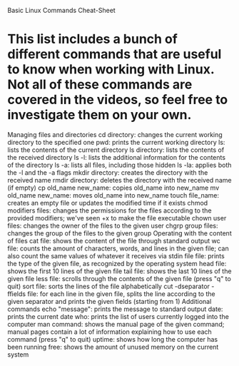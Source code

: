 Basic Linux Commands Cheat-Sheet
# This list includes a bunch of different commands that are useful to know when working with Linux. Not all of these commands are covered in the videos, so feel free to investigate them on your own.

Managing files and directories
cd directory: changes the current working directory to the specified one
pwd: prints the current working directory
ls: lists the contents of the current directory
ls directory: lists the contents of the received directory
ls -l: lists the additional information for the contents of the directory
ls -a: lists all files, including those hidden
ls -la: applies both the -l and the -a flags
mkdir directory: creates the directory with the received name
rmdir directory: deletes the directory with the received name (if empty)
cp old_name new_name: copies old_name into new_name
mv old_name new_name: moves old_name into new_name
touch file_name: creates an empty file or updates the modified time if it exists
chmod modifiers files: changes the permissions for the files according to the provided modifiers; we've seen +x to make the file executable
chown user files: changes the owner of the files to the given user
chgrp group files: changes the group of the files to the given group
Operating with the content of files
cat file: shows the content of the file through standard output
wc file: counts the amount of characters, words, and lines in the given file; can also count the same values of whatever it receives via stdin
file file: prints the type of the given file, as recognized by the operating system
head file: shows the first 10 lines of the given file
tail file: shows the last 10 lines of the given file
less file: scrolls through the contents of the given file (press "q" to quit)
sort file: sorts the lines of the file alphabetically
cut -dseparator -ffields file: for each line in the given file, splits the line according to the given separator and prints the given fields (starting from 1)
Additional commands
echo "message": prints the message to standard output
date: prints the current date
who: prints the list of users currently logged into the computer
man command: shows the manual page of the given command; manual pages contain a lot of information explaining how to use each command (press "q" to quit)
uptime: shows how long the computer has been running
free: shows the amount of unused memory on the current system
